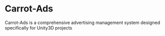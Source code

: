 # Carrot-Ads
Carrot-Ads is a comprehensive advertising management system designed specifically for Unity3D projects
